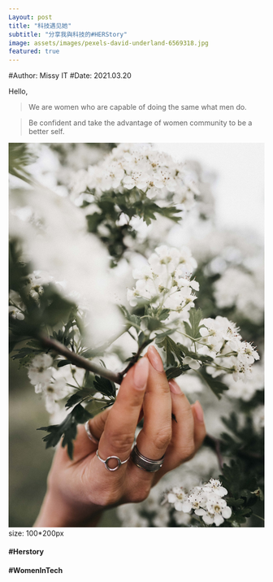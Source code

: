 ```yaml
---
Layout: post
title: "科技遇见她"
subtitle: "分享我與科技的#HERStory"
image: assets/images/pexels-david-underland-6569318.jpg
featured: true
---
```


#Author: Missy IT 
#Date: 2021.03.20

Hello, 

>We are women who are capable of doing the same what men do.

>Be confident and take the advantage of women community to be a better self.

![001](../assets/images/pexels-monica-turlui-7137553.jpg)
size: 100*200px

#### #Herstory 
#### #WomenInTech
